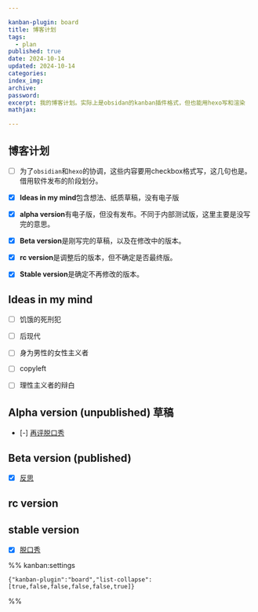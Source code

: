 ```yaml
---

kanban-plugin: board
title: 博客计划
tags:
  - plan
published: true
date: 2024-10-14
updated: 2024-10-14
categories: 
index_img: 
archive: 
password: 
excerpt: 我的博客计划。实际上是obsidan的kanban插件格式，但也能用hexo写和渲染
mathjax: 

---
```


## 博客计划

- [ ] 为了`obsidian`和`hexo`的协调，这些内容要用checkbox格式写，这几句也是。借用软件发布的阶段划分。
- [x] **Ideas in my mind**包含想法、纸质草稿，没有电子版
- [x] **alpha version**有电子版，但没有发布。不同于内部测试版，这里主要是没写完的意思。
- [x] **Beta version**是刚写完的草稿，以及在修改中的版本。
- [x] **rc version**是调整后的版本，但不确定是否最终版。
- [x] **Stable version**是确定不再修改的版本。


## Ideas in my mind

- [ ] 饥饿的死刑犯
- [ ] 后现代
- [ ] 身为男性的女性主义者
- [ ] copyleft
- [ ] 理性主义者的辩白


## Alpha version (unpublished) 草稿

- [-] [再评脱口秀](/hexo/essays/talkshow-patch)


## Beta version (published)

- [x] [反思](/hexo/essays/introspection)


## rc version



## stable version

- [x] [脱口秀](/hexo/essays/talkshow)




%% kanban:settings
```
{"kanban-plugin":"board","list-collapse":[true,false,false,false,false,true]}
```
%%